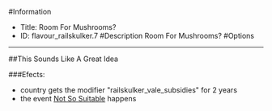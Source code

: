 #Information
 - Title: Room For Mushrooms?
 - ID: flavour_railskulker.7
#Description
Room For Mushrooms?
#Options

___
##This Sounds Like A Great Idea

###Efects:<ul><li>country gets the modifier "railskulker_vale_subsidies" for 2 years</li><li>the event [Not So Suitable](../events/not_so_suitable.md) happens</li></ul>
